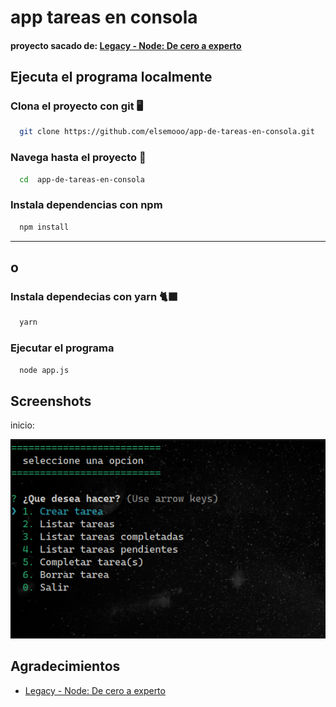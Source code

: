 # app tareas en consola

#### proyecto sacado de: [Legacy - Node: De cero a experto](https://www.udemy.com/course/node-de-cero-a-experto/)

## Ejecuta el programa localmente

### Clona el proyecto con git 🖥️

```bash
  git clone https://github.com/elsemooo/app-de-tareas-en-consola.git
```

### Navega hasta el proyecto 🚀

```bash
  cd  app-de-tareas-en-consola
```

### Instala dependencias con npm

```bash
  npm install
```

---

## o

### Instala dependecias con yarn 🐈‍⬛

```bash
  yarn
```

### Ejecutar el programa

```bash
  node app.js
```

## Screenshots

inicio:

![App Screenshot](./screenshot/inicio.jpeg)

## Agradecimientos

-   [Legacy - Node: De cero a experto](https://www.udemy.com/course/node-de-cero-a-experto/)
